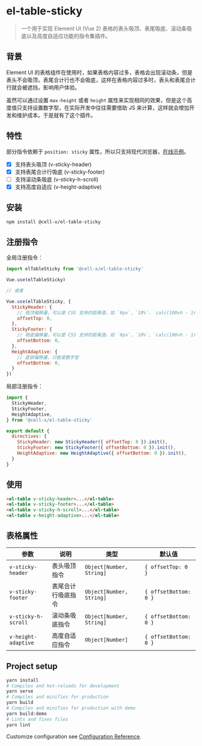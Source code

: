 # el-table-sticky

> 一个用于实现 Element UI (Vue 2) 表格的表头吸顶、表尾吸底、滚动条吸底以及高度自适应功能的指令集插件。

## 背景

Element UI 的表格组件在使用时，如果表格内容过多，表格会出现滚动条，但是表头不会吸顶，表尾合计行也不会吸底，这样在表格内容过多时，表头和表尾合计行就会被遮挡，影响用户体验。

虽然可以通过设置 `max-height` 或者 `height` 属性来实现相同的效果，但是这个高度值只支持设置数字型，在实际开发中往往需要借助 JS 来计算，这样就会增加开发和维护成本。于是就有了这个插件。

## 特性

部分指令依赖于 `position: sticky` 属性，所以只支持现代浏览器，[在线示例](https://lruihao.github.io/el-table-sticky/)。

- [x] 支持表头吸顶 (v-sticky-header)
- [x] 支持表尾合计行吸底 (v-sticky-footer)
- [ ] 支持滚动条吸底 (v-sticky-h-scroll)
- [x] 支持高度自适应 (v-height-adaptive)

## 安装

```bash
npm install @cell-x/el-table-sticky
```

## 注册指令

全局注册指令：

```js
import elTableSticky from '@cell-x/el-table-sticky'

Vue.use(elTableSticky)

// 或者

Vue.use(elTableSticky, {
  StickyHeader: {
    // 吸顶偏移量，可以是 CSS 支持的距离值，如 `0px`、`10%`、`calc(100vh - 1rem)` 等
    offsetTop: 0,
  },
  StickyFooter: {
    // 吸底偏移量，可以是 CSS 支持的距离值，如 `0px`、`10%`、`calc(100vh - 1rem)` 等
    offsetBottom: 0,
  },
  HeightAdaptive: {
    // 底部偏移量，只能是数字型
    offsetBottom: 0,
  }
})
```

局部注册指令：

```js
import {
  StickyHeader,
  StickyFooter,
  HeightAdaptive,
} from '@cell-x/el-table-sticky'

export default {
  directives: {
    StickyHeader: new StickyHeader({ offsetTop: 0 }).init(),
    StickyFooter: new StickyFooter({ offsetBottom: 0 }).init(),
    HeightAdaptive: new HeightAdaptive({ offsetBottom: 0 }).init(),
  }
}
```

## 使用

```html
<el-table v-sticky-header>...</el-table>
<el-table v-sticky-footer>...</el-table>
<el-table v-sticky-h-scroll>...</el-table>
<el-table v-height-adaptive>...</el-table>
```

## 表格属性

| 参数                | 说明               | 类型                     | 默认值                |
| ------------------- | ------------------ | ------------------------ | --------------------- |
| `v-sticky-header`   | 表头吸顶指令       | `Object[Number, String]` | `{ offsetTop: 0 }`    |
| `v-sticky-footer`   | 表尾合计行吸底指令 | `Object[Number, String]` | `{ offsetBottom: 0 }` |
| `v-sticky-h-scroll` | 滚动条吸底指令     | `Object[Number, String]` | `{ offsetBottom: 0 }` |
| `v-height-adaptive` | 高度自适应指令     | `Object[Number]`         | `{ offsetBottom: 0 }` |

## Project setup

```bash
yarn install
# Compiles and hot-reloads for development
yarn serve
# Compiles and minifies for production
yarn build
# Compiles and minifies for production with demo
yarn build:demo
# Lints and fixes files
yarn lint
```

Customize configuration see [Configuration Reference](https://cli.vuejs.org/config/).
